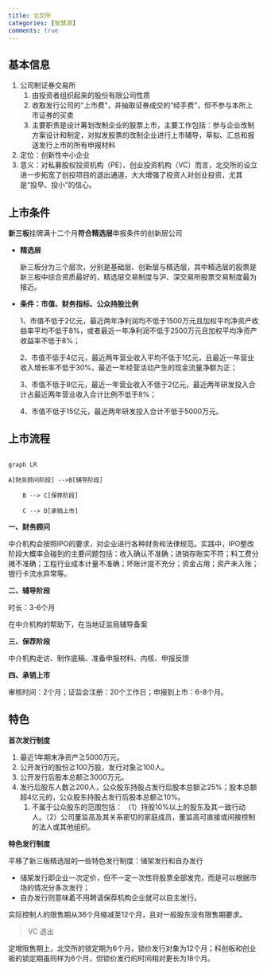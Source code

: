 ```yaml
---
title: 北交所
categories: [智慧源]
comments: true
---
```


## 基本信息

1. 公司制证券交易所
   1. 由投资者组织起来的股份有限公司性质
   2. 收取发行公司的“上市费”，并抽取证券成交的“经手费”，但不参与本所上市证券的买卖
   3. 主要职责是设计筹划改制企业的股票上市，主要工作包括：参与企业改制方案设计和制定，对拟发股票的改制企业进行上市辅导，草拟、汇总和报送发行上市的所有申报材料
2. 定位：创新性中小企业
3. 意义：对私募股权投资机构（PE）、创业投资机构（VC）而言，北交所的设立进一步拓宽了创投项目的退出通道，大大增强了投资人对创业投资，尤其是“投早、投小”的信心。

## 上市条件

**新三板**挂牌满十二个月**符合精选层**申报条件的创新层公司

- **精选层**

  新三板分为三个层次，分别是基础层、创新层与精选层，其中精选层的股票是新三板中综合资质最好的，精选层交易制度与沪、深交易所股票交易制度最为接近。

- **条件：市值、财务指标、公众持股比例**

    1、市值不低于2亿元，最近两年净利润均不低于1500万元且加权平均净资产收益率平均不低于8%，或者最近一年净利润不低于2500万元且加权平均净资产收益率不低于8%；

    2、市值不低于4亿元，最近两年营业收入平均不低于1亿元，且最近一年营业收入增长率不低于30%，最近一年经营活动产生的现金流量净额为正；

    3、市值不低于8亿元，最近一年营业收入不低于2亿元，最近两年研发投入合计占最近两年营业收入合计比例不低于8%；

    4、市值不低于15亿元，最近两年研发投入合计不低于5000万元。

## 上市流程


```mermaid

graph LR

A[财务顾问阶段] -->B[辅导阶段]

    B --> C[保荐阶段]

    C --> D[承销上市]
```

**一、财务顾问**

中介机构会按照IPO的要求，对企业进行各种财务和法律规范。实践中，IPO整改阶段大概率会碰到的主要问题包括：收入确认不准确；进销存账实不符；料工费分摊不准确；工程行业成本计量不准确；坏账计提不充分；资金占用；资产未入账；银行卡流水异常等。

**二、辅导阶段**

时长：3-6个月

在中介机构的帮助下，在当地证监局辅导备案

**三、保荐阶段**

中介机构走访、制作底稿、准备申报材料、内核、申报反馈

**四、承销上市**

审核时间：2个月；证监会注册：20个工作日；申报到上市：6-8个月。

## 特色

**首次发行制度**

1. 最近1年期末净资产≧5000万元。
2. 公开发行的股份≧100万股，发行对象≧100人。
3. 公开发行后股本总额≧3000万元。
4. 发行后股东人数≧200人，公众股东持股占发行后股本总额≧25%；股本总额超4亿元的，公众股东持股占发行后股本总额≧10%。
   1. 不属于公众股东的范围包括： （1）持股10%以上的股东及其一致行动人。（2）公司董监高及其关系密切的家庭成员，董监高可直接或间接控制的法人或其他组织。

**特色发行制度**

平移了新三板精选层的一些特色发行制度：储架发行和自办发行

- 储架发行即企业一次定价，但不一定一次性将股票全部发完，而是可以根据市场的情况分多次发行；
- 自办发行则意味着不用聘请保荐机构企业就可以自主发行。

实际控制人的限售期从36个月缩减至12个月，且对一般股东没有限售期要求。

> VC 退出

定增限售期上，北交所的锁定期为6个月，锁价发行对象为12个月；科创板和创业板的锁定期虽同样为6个月，但锁价发行的时间相对更长为18个月。

